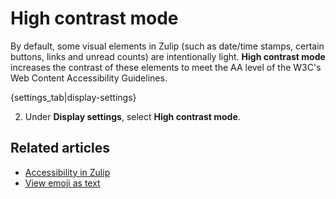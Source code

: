 # High contrast mode

By default, some visual elements in Zulip (such as date/time stamps, certain
buttons, links and unread counts) are intentionally light. **High contrast mode**
increases the contrast of these elements to meet the AA level of the
W3C's Web Content Accessibility Guidelines.

{settings_tab|display-settings}

2. Under **Display settings**, select **High contrast mode**.

## Related articles

* [Accessibility in Zulip](https://zulip.readthedocs.io/en/latest/contributing/accessibility.html)
* [View emoji as text](/help/view-emoji-as-text)
